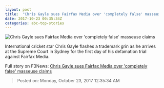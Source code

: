 ```yaml
---
layout: post
title:  "Chris Gayle sues Fairfax Media over 'completely false' masseuse claims"
date: 2017-10-23 00:35:34Z
categories: abc-top-stories
---
```


![Chris Gayle sues Fairfax Media over 'completely false' masseuse claims](http://www.abc.net.au/news/image/9075886-1x1-700x700.jpg)

International cricket star Chris Gayle flashes a trademark grin as he arrives at the Supreme Court in Sydney for the first day of his defamation trial against Fairfax Media.


Full story on F3News: [Chris Gayle sues Fairfax Media over 'completely false' masseuse claims](http://www.f3nws.com/n/EdXge)

> Posted on: Monday, October 23, 2017 12:35:34 AM
